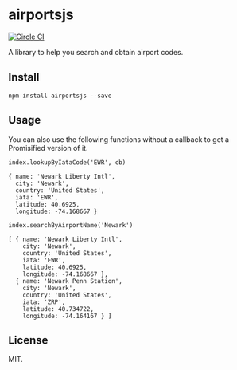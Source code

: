 # airportsjs

[![Circle CI](https://circleci.com/gh/sjlu/airportsjs.svg?style=svg)](https://circleci.com/gh/sjlu/airportsjs)

A library to help you search and obtain airport codes.

## Install

```
npm install airportsjs --save
```

## Usage

You can also use the following functions without a callback to get a Promisified version of it.

```
index.lookupByIataCode('EWR', cb)

{ name: 'Newark Liberty Intl',
  city: 'Newark',
  country: 'United States',
  iata: 'EWR',
  latitude: 40.6925,
  longitude: -74.168667 }
```

```
index.searchByAirportName('Newark')

[ { name: 'Newark Liberty Intl',
    city: 'Newark',
    country: 'United States',
    iata: 'EWR',
    latitude: 40.6925,
    longitude: -74.168667 },
  { name: 'Newark Penn Station',
    city: 'Newark',
    country: 'United States',
    iata: 'ZRP',
    latitude: 40.734722,
    longitude: -74.164167 } ]
```

## License
MIT.

